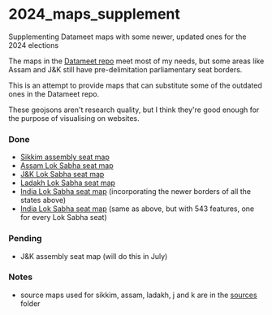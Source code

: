 # 2024_maps_supplement
Supplementing Datameet maps with some newer, updated ones for the 2024 elections

The maps in the [Datameet repo](https://github.com/datameet/maps) meet most of my needs, but some areas like Assam and J&K still have pre-delimitation parliamentary seat borders.

This is an attempt to provide maps that can substitute some of the outdated ones in the Datameet repo.

These geojsons aren't research quality, but I think they're good enough for the purpose of visualising on websites.

### Done
* [Sikkim assembly seat map](sikkim_assembly_updated.geojson)
* [Assam Lok Sabha seat map](assam_ls_new_borders.geojson)
* [J&K Lok Sabha seat map](j_and_k_ls_new_borders.geojson)
* [Ladakh Lok Sabha seat map](ladakh_ls_new_borders.geojson)
* [India Lok Sabha seat map](india_ls_seats_545.geojson) (incorporating the newer borders of all the states above)
* [India Lok Sabha seat map](india_ls_seats_543.geojson) (same as above, but with 543 features, one for every Lok Sabha seat)

### Pending
* J&K assembly seat map (will do this in July)

### Notes
* source maps used for sikkim, assam, ladakh, j and k are in the [sources](sources/) folder



